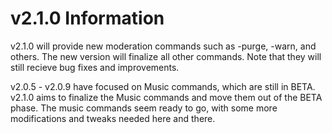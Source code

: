 # v2.1.0 Information

v2.1.0 will provide new moderation commands such as -purge, -warn, and others.
The new version will finalize all other commands. Note that they will still recieve bug fixes and improvements.

v2.0.5 - v2.0.9 have focused on Music commands, which are still in BETA.
v2.1.0 aims to finalize the Music commands and move them out of the BETA phase.
The music commands seem ready to go, with some more modifications and tweaks needed here and there.
